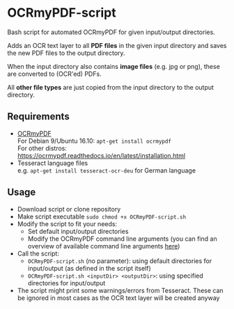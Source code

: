 # OCRmyPDF-script

Bash script for automated OCRmyPDF for given input/output directories.

Adds an OCR text layer to all __PDF files__ in the given input directory and saves the new PDF files to the output directory.

When the input directory also contains __image files__ (e.g. jpg or png), these are converted to (OCR'ed) PDFs.

All __other file types__ are just copied from the input directory to the output directory.

## Requirements

- [OCRmyPDF](https://github.com/jbarlow83/OCRmyPDF)\
  For Debian 9/Ubuntu 16.10: `apt-get install ocrmypdf`\
  For other distros: https://ocrmypdf.readthedocs.io/en/latest/installation.html
- Tesseract language files\
  e.g. `apt-get install tesseract-ocr-deu` for German language

## Usage
- Download script or clone repository
- Make script executable `sudo chmod +x OCRmyPDF-script.sh`
- Modify the script to fit your needs:
  - Set default input/output directories
  - Modify the OCRmyPDF command line arguments (you can find an overview of available command line arguments [here](https://ocrmypdf.readthedocs.io/en/latest/cookbook.html))
- Call the script:
  - `OCRmyPDF-script.sh` (no parameter): using default directories for input/output (as defined in the script itself)
  - `OCRmyPDF-script.sh <inputDir> <outputDir>`: using specified directories for input/output
- The script might print some warnings/errors from Tesseract. These can be ignored in most cases as the OCR text layer will be created anyway
